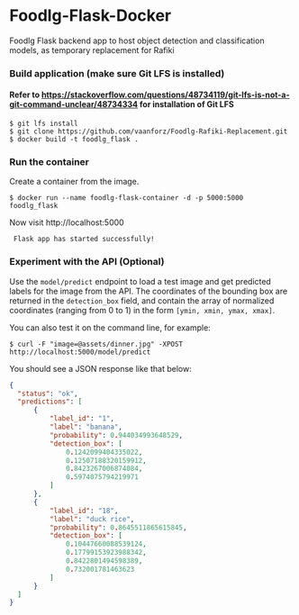 # Foodlg-Flask-Docker
Foodlg Flask backend app to host object detection and classification models, as temporary replacement for Rafiki

### Build application (make sure Git LFS is installed)
#### Refer to https://stackoverflow.com/questions/48734119/git-lfs-is-not-a-git-command-unclear/48734334 for installation of Git LFS
```
$ git lfs install
$ git clone https://github.com/vaanforz/Foodlg-Rafiki-Replacement.git
$ docker build -t foodlg_flask .
```

### Run the container
Create a container from the image.
```
$ docker run --name foodlg-flask-container -d -p 5000:5000 foodlg_flask
```

Now visit http://localhost:5000
```
 Flask app has started successfully! 
```

### Experiment with the API (Optional)

Use the `model/predict` endpoint to load a test image and get predicted labels for the image from the API.
The coordinates of the bounding box are returned in the `detection_box` field, and contain the array of normalized
coordinates (ranging from 0 to 1) in the form `[ymin, xmin, ymax, xmax]`.

You can also test it on the command line, for example:

```
$ curl -F "image=@assets/dinner.jpg" -XPOST http://localhost:5000/model/predict
```

You should see a JSON response like that below:

```json
{
  "status": "ok",
  "predictions": [
      {
          "label_id": "1",
          "label": "banana",
          "probability": 0.944034993648529,
          "detection_box": [
              0.1242099404335022,
              0.12507188320159912,
              0.8423267006874084,
              0.5974075794219971
          ]
      },
      {
          "label_id": "18",
          "label": "duck rice",
          "probability": 0.8645511865615845,
          "detection_box": [
              0.10447660088539124,
              0.17799153923988342,
              0.8422801494598389,
              0.732001781463623
          ]
      }
  ]
}
```
